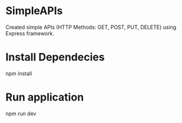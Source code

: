 # SimpleAPIs
Created simple APIs (HTTP Methods: GET, POST, PUT, DELETE) using Express framework.

# Install Dependecies
npm install

# Run application
npm run dev
